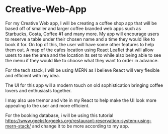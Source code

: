 # Creative-Web-App

For my Creative Web app, I will be creating a coffee shop app that will be based off of smaller and larger coffee branded web apps such as Starbucks, Costa, Coffee #1 and many more. My app will encourage users to reserve a table under their chosen name and a time they would like to book it for.
On top of this, the user will have some other features to help them out. A map of the cafes location using React Leaflet that will allow users to see the area and the location its set to while also being able to see the menu if they would like to choose what they want to order in advance.

For the tech stack, I will be using MERN as I believe React will very flexible and efficient with my idea.

The UI for this app will a modern touch on old sophistication bringing coffee lovers and enthusiasts together.

I may also use tremor and vite in my React to help make the UI look more appealing to the user and more efficient.

For the booking database, i will be using this tutorial https://www.geeksforgeeks.org/restaurant-reservation-system-using-mern-stack/ and change it to be more according to my app.


